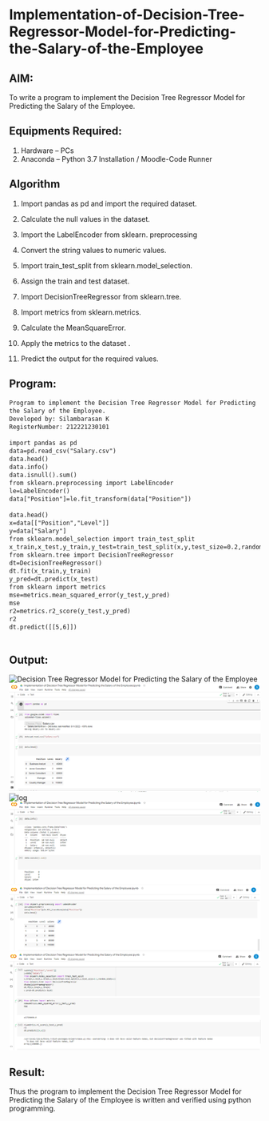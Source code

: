 # Implementation-of-Decision-Tree-Regressor-Model-for-Predicting-the-Salary-of-the-Employee

## AIM:
To write a program to implement the Decision Tree Regressor Model for Predicting the Salary of the Employee.

## Equipments Required:
1. Hardware – PCs
2. Anaconda – Python 3.7 Installation / Moodle-Code Runner

## Algorithm
1. Import pandas as pd and import the required dataset.

2. Calculate the null values in the dataset.

3. Import the LabelEncoder from sklearn. preprocessing

4. Convert the string values to numeric values.

5. Import train_test_split from sklearn.model_selection.

6. Assign the train and test dataset.

7. Import DecisionTreeRegressor from sklearn.tree.

8. Import metrics from sklearn.metrics.

9. Calculate the MeanSquareError.

10. Apply the metrics to the dataset .

11. Predict the output for the required values.
## Program:
```
Program to implement the Decision Tree Regressor Model for Predicting the Salary of the Employee.
Developed by: Silambarasan K
RegisterNumber: 212221230101 

import pandas as pd
data=pd.read_csv("Salary.csv")
data.head()
data.info()
data.isnull().sum()
from sklearn.preprocessing import LabelEncoder
le=LabelEncoder()
data["Position"]=le.fit_transform(data["Position"])

data.head()
x=data[["Position","Level"]]
y=data["Salary"]
from sklearn.model_selection import train_test_split
x_train,x_test,y_train,y_test=train_test_split(x,y,test_size=0.2,random_state=2)
from sklearn.tree import DecisionTreeRegressor
dt=DecisionTreeRegressor()
dt.fit(x_train,y_train)
y_pred=dt.predict(x_test)
from sklearn import metrics
mse=metrics.mean_squared_error(y_test,y_pred)
mse
r2=metrics.r2_score(y_test,y_pred)
r2
dt.predict([[5,6]])


```

## Output:
![Decision Tree Regressor Model for Predicting the Salary of the Employee](sam.png)
![log](t1.png)
![log](u1.png)
![log](u2.png)
![log](u3.png)
![log](u4.png)


## Result:
Thus the program to implement the Decision Tree Regressor Model for Predicting the Salary of the Employee is written and verified using python programming.
